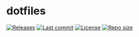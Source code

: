 # dotfiles

[![Releases](https://img.shields.io/github/v/release/xuchengpeng/dotfiles?style=for-the-badge)](https://github.com/xuchengpeng/dotfiles/releases/latest)
[![Last commit](https://img.shields.io/github/last-commit/xuchengpeng/dotfiles?style=for-the-badge)](https://github.com/xuchengpeng/dotfiles/pulse)
[![License](https://img.shields.io/github/license/xuchengpeng/dotfiles?style=for-the-badge)](https://github.com/xuchengpeng/dotfiles/blob/main/LICENSE)
[![Repo size](https://img.shields.io/github/repo-size/xuchengpeng/dotfiles?style=for-the-badge)](https://github.com/xuchengpeng/dotfiles)
